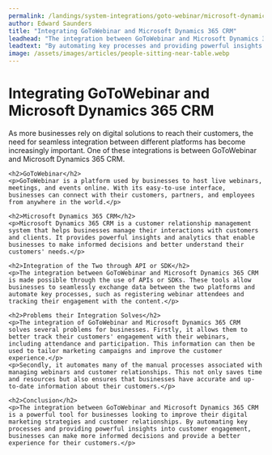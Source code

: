 ```yaml
---
permalink: /landings/system-integrations/goto-webinar/microsoft-dynamics-365-crm
author: Edward Saunders
title: "Integrating GoToWebinar and Microsoft Dynamics 365 CRM"
leadhead: "The integration between GoToWebinar and Microsoft Dynamics 365 CRM is a powerful tool for businesses looking to improve their digital marketing strategies and customer relationships"
leadtext: "By automating key processes and providing powerful insights into customer engagement, businesses can make more informed decisions and provide a better experience for their customers."
image: /assets/images/articles/people-sitting-near-table.webp
---
```

<div class="arttext">	<h1>Integrating GoToWebinar and Microsoft Dynamics 365 CRM</h1>
	<p>As more businesses rely on digital solutions to reach their customers, the need for seamless integration between different platforms has become increasingly important. One of these integrations is between GoToWebinar and Microsoft Dynamics 365 CRM.</p>

	<h2>GoToWebinar</h2>
	<p>GoToWebinar is a platform used by businesses to host live webinars, meetings, and events online. With its easy-to-use interface, businesses can connect with their customers, partners, and employees from anywhere in the world.</p>

	<h2>Microsoft Dynamics 365 CRM</h2>
	<p>Microsoft Dynamics 365 CRM is a customer relationship management system that helps businesses manage their interactions with customers and clients. It provides powerful insights and analytics that enable businesses to make informed decisions and better understand their customers' needs.</p>

	<h2>Integration of the Two through API or SDK</h2>
	<p>The integration between GoToWebinar and Microsoft Dynamics 365 CRM is made possible through the use of APIs or SDKs. These tools allow businesses to seamlessly exchange data between the two platforms and automate key processes, such as registering webinar attendees and tracking their engagement with the content.</p>

	<h2>Problems their Integration Solves</h2>
	<p>The integration of GoToWebinar and Microsoft Dynamics 365 CRM solves several problems for businesses. Firstly, it allows them to better track their customers' engagement with their webinars, including attendance and participation. This information can then be used to tailor marketing campaigns and improve the customer experience.</p>
	<p>Secondly, it automates many of the manual processes associated with managing webinars and customer relationships. This not only saves time and resources but also ensures that businesses have accurate and up-to-date information about their customers.</p>

	<h2>Conclusion</h2>
	<p>The integration between GoToWebinar and Microsoft Dynamics 365 CRM is a powerful tool for businesses looking to improve their digital marketing strategies and customer relationships. By automating key processes and providing powerful insights into customer engagement, businesses can make more informed decisions and provide a better experience for their customers.</p>
	
</div>